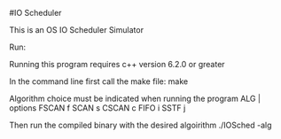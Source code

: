 #IO Scheduler

This is an OS IO Scheduler Simulator



Run:

Running this program requires c++ version 6.2.0 or greater

In the command line first call the make file:
make

Algorithm choice must be indicated when running the program
ALG   | options
FSCAN     f
SCAN      s
CSCAN     c
FIFO      i
SSTF      j

Then run the compiled binary with the desired algoirithm
./IOSched -alg
